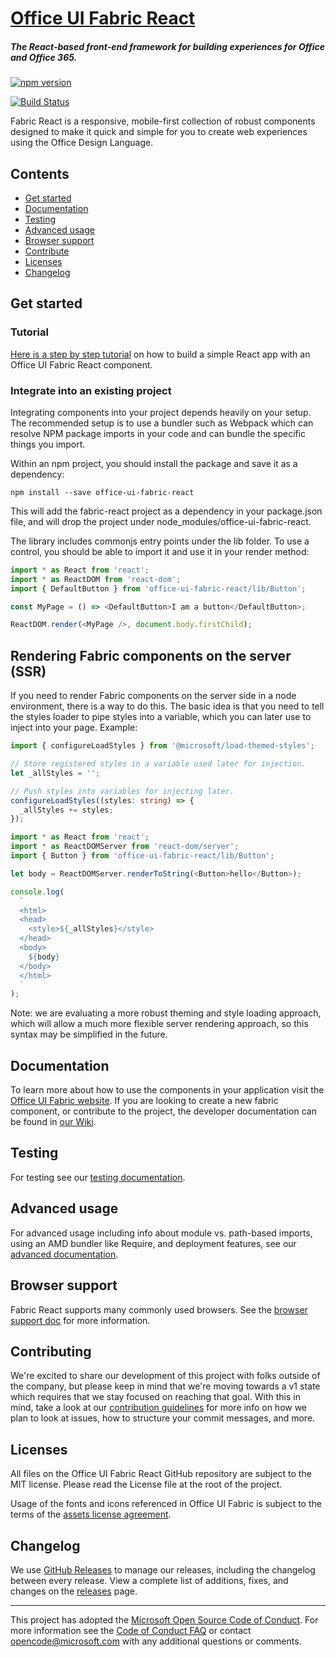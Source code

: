 # [Office UI Fabric React](http://dev.office.com/fabric)

##### The React-based front-end framework for building experiences for Office and Office 365.

[![npm version](https://badge.fury.io/js/office-ui-fabric-react.svg)](https://badge.fury.io/js/office-ui-fabric-react)

[![Build Status](https://uifabric.visualstudio.com/fabricpublic/_apis/build/status/office-ui-fabric-react%20-%20PR?branchName=master)](https://uifabric.visualstudio.com/fabricpublic/_build/latest?definitionId=84&branchName=master)

Fabric React is a responsive, mobile-first collection of robust components designed to make it quick and simple for you to create web experiences using the Office Design Language.

## Contents

- [Get started](#get-started)
- [Documentation](#documentation)
- [Testing](#testing)
- [Advanced usage](#advanced-usage)
- [Browser support](#browser-support)
- [Contribute](#contribute)
- [Licenses](#licenses)
- [Changelog](#changelog)

## Get started

### Tutorial

[Here is a step by step tutorial](https://github.com/OfficeDev/office-ui-fabric-react/wiki/Sample-App) on how to build a simple React app with an Office UI Fabric React component.

### Integrate into an existing project

Integrating components into your project depends heavily on your setup. The recommended setup is to use a bundler such as Webpack which can resolve NPM package imports in your code and can bundle the specific things you import.

Within an npm project, you should install the package and save it as a dependency:

```
npm install --save office-ui-fabric-react
```

This will add the fabric-react project as a dependency in your package.json file, and will drop the project under node_modules/office-ui-fabric-react.

The library includes commonjs entry points under the lib folder. To use a control, you should be able to import it and use it in your render method:

```js
import * as React from 'react';
import * as ReactDOM from 'react-dom';
import { DefaultButton } from 'office-ui-fabric-react/lib/Button';

const MyPage = () => <DefaultButton>I am a button</DefaultButton>;

ReactDOM.render(<MyPage />, document.body.firstChild);
```

## Rendering Fabric components on the server (SSR)

If you need to render Fabric components on the server side in a node environment, there is a way to do this. The basic idea is that you need to tell the styles loader to pipe styles into a variable, which you can later use to inject into your page. Example:

```ts
import { configureLoadStyles } from '@microsoft/load-themed-styles';

// Store registered styles in a variable used later for injection.
let _allStyles = '';

// Push styles into variables for injecting later.
configureLoadStyles((styles: string) => {
  _allStyles += styles;
});

import * as React from 'react';
import * as ReactDOMServer from 'react-dom/server';
import { Button } from 'office-ui-fabric-react/lib/Button';

let body = ReactDOMServer.renderToString(<Button>hello</Button>);

console.log(
  `
  <html>
  <head>
    <style>${_allStyles}</style>
  </head>
  <body>
    ${body}
  </body>
  </html>
  `
);
```

Note: we are evaluating a more robust theming and style loading approach, which will allow a much more flexible server rendering approach, so this syntax may be simplified in the future.

## Documentation

To learn more about how to use the components in your application visit the [Office UI Fabric website](https://developer.microsoft.com/en-us/fabric#/controls/web). If you are looking to create a new fabric component, or contribute to the project, the developer documentation can be found in [our Wiki](https://github.com/OfficeDev/office-ui-fabric-react/wiki).

## Testing

For testing see our [testing documentation](https://github.com/OfficeDev/office-ui-fabric-react/wiki/Testing).

## Advanced usage

For advanced usage including info about module vs. path-based imports, using an AMD bundler like Require, and deployment features, see our [advanced documentation](https://github.com/OfficeDev/office-ui-fabric-react/wiki/Advanced-Usage).

## Browser support

Fabric React supports many commonly used browsers. See the [browser support doc](https://github.com/OfficeDev/office-ui-fabric-react/wiki/Browser-Support) for more information.

## Contributing

We're excited to share our development of this project with folks outside of the company, but please keep in mind that we're moving towards a v1 state which requires that we stay focused on reaching that goal. With this in mind, take a look at our [contribution guidelines](https://github.com/OfficeDev/office-ui-fabric-react/wiki/Contributing) for more info on how we plan to look at issues, how to structure your commit messages, and more.

## Licenses

All files on the Office UI Fabric React GitHub repository are subject to the MIT license. Please read the License file at the root of the project.

Usage of the fonts and icons referenced in Office UI Fabric is subject to the terms of the [assets license agreement](http://aka.ms/fabric-assets-license).

## Changelog

We use [GitHub Releases](https://github.com/blog/1547-release-your-software) to manage our releases, including the changelog between every release. View a complete list of additions, fixes, and changes on the [releases](https://github.com/OfficeDev/office-ui-fabric-react/releases) page.

---

This project has adopted the [Microsoft Open Source Code of Conduct](https://opensource.microsoft.com/codeofconduct/). For more information see the [Code of Conduct FAQ](https://opensource.microsoft.com/codeofconduct/faq/) or contact [opencode@microsoft.com](mailto:opencode@microsoft.com) with any additional questions or comments.
